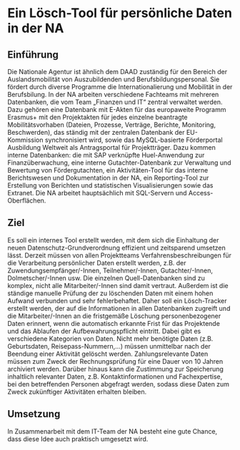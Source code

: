 # Ein Lösch-Tool für persönliche Daten in der NA

## Einführung
Die Nationale Agentur ist ähnlich dem DAAD zuständig für den Bereich der Auslandsmobilität von Auszubildenden und Berufsbildungspersonal. Sie fördert durch diverse Programme die Internationalierung und Mobilität in  der Berufsbilung. 
In der NA arbeiten verschiedene Fachteams mit mehreren Datenbanken, die vom Team „Finanzen und IT“ zentral verwaltet werden. Dazu gehören eine Datenbank mit E-Akten für das europaweite Programm Erasmus+ mit den Projektakten für jedes einzelne beantragte Mobilitätsvorhaben (Dateien, Prozesse, Verträge, Berichte, Monitoring, Beschwerden), das ständig mit der zentralen Datenbank der EU-Kommission synchronisiert wird, sowie das MySQL-basierte Förderportal Ausbildung Weltweit als Antragsportal für Projektträger. 
Dazu kommen interne Datenbanken: die mit SAP verknüpfte Huel-Anwendung zur Finanzüberwachung, eine interne Gutachter-Datenbank zur Verwaltung und Bewertung von Fördergutachten, ein Aktivitäten-Tool für das interne Berichtswesen und Dokumentation in der NA, ein Reporting-Tool zur Erstellung von Berichten und statistischen Visualisierungen sowie das Extranet. Die NA arbeitet hauptsächlich mit SQL-Servern und Access-Oberflächen. 

## Ziel
Es soll ein internes Tool erstellt werden, mit dem sich die Einhaltung der neuen Datenschutz-Grundverordnung effizient und zeitsparend umsetzen lässt. Derzeit müssen von allen Projektteams Verfahrensbeschreibungen für die Verarbeitung persönlicher Daten erstellt werden, z.B. der Zuwendungsempfänger/-Innen, Teilnehmer/-Innen, Gutachter/-Innen, Dolmetscher/-Innen usw. Die einzelnen Quell-Datenbanken sind zu komplex, nicht alle Mitarbeiter/-Innen sind damit vertraut. Außerdem ist die ständige manuelle Prüfung der zu löschenden Daten mit einem hohen Aufwand verbunden und sehr fehlerbehaftet.  Daher soll ein Lösch-Tracker erstellt werden, der auf die Informationen in  allen Datenbanken zugreift und die Mitarbeiter/-Innen an die fristgemäße Löschung personenbezogener Daten erinnert, wenn die automatisch erkannte Frist für das Projektende und das Ablaufen der Aufbewahrungspflicht eintritt. Dabei gibt es verschiedene Kategorien von Daten. Nicht mehr benötigte Daten (z.B. Geburtsdaten, Reisepass-Nummern,…) müssen unmittelbar nach der Beendung einer Aktivität gelöscht werden. Zahlungsrelevante Daten müssen zum Zweck der Rechnungsprüfung für eine Dauer von 10 Jahren archiviert werden. Darüber hinaus kann die Zustimmung zur  Speicherung inhaltlich relevanter Daten, z.B. Kontaktinformationen und Fachexpertise, bei den betreffenden Personen abgefragt werden, sodass diese Daten zum Zweck zukünftiger Aktivitäten erhalten bleiben. 

## Umsetzung
In Zusammenarbeit mit dem IT-Team der NA besteht eine gute Chance, dass diese Idee auch praktisch umgesetzt wird. 



